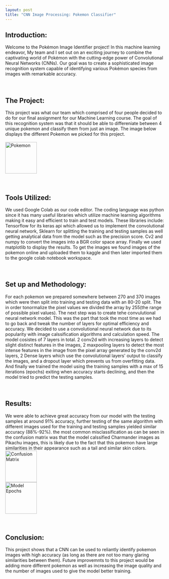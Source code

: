 ```yaml
---
layout: post
title: "CNN Image Processing: Pokemon Classifier"
---
```


<h2>
Introduction:
</h2>

<div>
Welcome to the Pokémon Image Identifier project! In this machine learning endeavor, My team and I set out on an exciting journey to combine the captivating world of Pokémon with the cutting-edge power of Convolutional Neural Networks (CNNs). Our goal was to create a sophisticated image recognition system capable of identifying various Pokémon species from images with remarkable accuracy.
</div>
<br>
<br>

<h2>
The Project:
</h2>

<div>
This project was what our team which comprised of four people decided to do for our final assignment for our Machine Learning course. The goal of this recognition system was that it should be able to differeniate between 4 unique pokemon and classify them from just an image. The image below displays the different Pokemon we picked for this project.

<br>
<br>

<img src="https://tom1779.github.io/TomWebsite/assets/images/pokemon1.jpg" alt="Pokemon" height="100">
</div>
<br>
<br>

<h2>
Tools Utilized:
</h2>

<div>
We used Google Colab as our code editor. The coding language was python since it has many useful libraries which utilize machine learning algorithms making it easy and efficient to train and test models. These libraries include: Tensorflow for its keras api which allowed us to implement the convolutional neural network, Sklearn for splitting the training and testing samples as well getting analytical data from the model such as the precision score. Cv2 and numpy to convert the images into a BGR color space array. Finally we used matplotlib to display the results. To get the images we found images of the pokemon online and uploaded them to kaggle and then later imported them to the google colab notebook workspace.
</div>
<br>
<br>

<h2>
Set up and Methodology:
</h2>

<div>
For each pokemon we prepared somewhere between 270 and 370 images which were then split into training and testing data with an 80-20 split. The in order tonormalize the pixel values we divided the array by 255(the range of possible pixel values). The next step was to create tehe convulutional neural network model. This was the part that took the most time as we had to go back and tweak the number of layers for optimal efficiency and accuracy. We decided to use a convolutional neural network due to its popularity with image calssification algorithms and calculation speed. The model cosistes of 7 layers in total. 2 conv2d with increasing layers to detect slight distinct features in the images, 2 maxpooling layers to detect the most intense features in the image from the pixel array generated by the conv2d layers, 2 Dense layers which use the convolutional layers' output to classify the images, and a dropout layer which prevents us from overfitting data. And finally we trained the model using the training samples with a max of 15 iterations (epochs) exiting when accuracy starts declining, and then the model tried to predict the testing samples.
</div>
<br>
<br>

<h2>
Results:
</h2>

<div>
We were able to achieve great accuracy from our model with the testing samples at around 91% accuracy, further testing of the same algorithm with different images used for the training and testing samples yielded similar accuracy (88%-92%). the most common misclassification as can be seen in the confusion matrix was that the model calssified Charmander images as Pikachu images, this is likely due to the fact that this pokemon have large similarities in their appearance such as a tail and similar skin colors.

<br>

<div class="row">
  <div class="column">
    <img src="https://tom1779.github.io/TomWebsite/assets/images/pokemon2.jpg" alt="Confusion Matrix" style="height:100">
  </div>
  <div class="column">
    <img src="https://tom1779.github.io/TomWebsite/assets/images/pokemon3.jpg" alt="Model Epochs" style="height:100">
  </div>
</div>

</div>
<br>
<br>

<h2>
Conclusion:
</h2>

<div>
This project shows that a CNN can be used to reliantly identify pokemon images with high accuracy (as long as there are not too many glaring similarities between them). Future improvemnts to this project would be adding more different pokemon as well as increasing the image quality and the number of images used to give the model better training.
</div>
<br>
<br>
